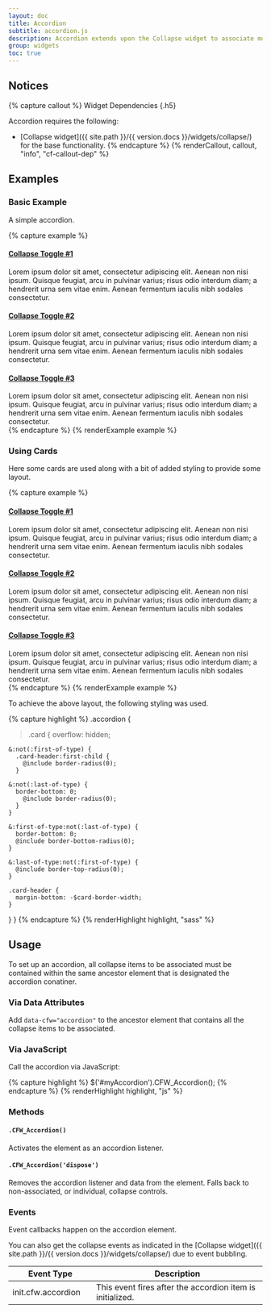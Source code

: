 ```yaml
---
layout: doc
title: Accordion
subtitle: accordion.js
description: Accordion extends upon the Collapse widget to associate multiple collapse items in the same container.
group: widgets
toc: true
---
```


## Notices

{% capture callout %}
Widget Dependencies
{.h5}

Accordion requires the following:

- [Collapse widget]({{ site.path }}/{{ version.docs }}/widgets/collapse/) for the base functionality.
{% endcapture %}
{% renderCallout, callout, "info", "cf-callout-dep" %}

## Examples

### Basic Example

A simple accordion.

{% capture example %}
<div data-cfw="accordion">
  <h4><a href="#accordion0" data-cfw="collapse" class="open">Collapse Toggle #1</a></h4>
  <div id="accordion0" class="collapse">
    Lorem ipsum dolor sit amet, consectetur adipiscing elit. Aenean non nisi ipsum. Quisque feugiat, arcu in pulvinar varius; risus odio interdum diam; a hendrerit urna sem vitae enim. Aenean fermentum iaculis nibh sodales consectetur.
  </div>
  <h4><a href="#accordion1" data-cfw="collapse">Collapse Toggle #2</a></h4>
  <div id="accordion1" class="collapse">
    Lorem ipsum dolor sit amet, consectetur adipiscing elit. Aenean non nisi ipsum. Quisque feugiat, arcu in pulvinar varius; risus odio interdum diam; a hendrerit urna sem vitae enim. Aenean fermentum iaculis nibh sodales consectetur.
  </div>
  <h4><a href="#accordion2" data-cfw="collapse">Collapse Toggle #3</a></h4>
  <div id="accordion2" class="collapse">
    Lorem ipsum dolor sit amet, consectetur adipiscing elit. Aenean non nisi ipsum. Quisque feugiat, arcu in pulvinar varius; risus odio interdum diam; a hendrerit urna sem vitae enim. Aenean fermentum iaculis nibh sodales consectetur.
  </div>
</div>
{% endcapture %}
{% renderExample example %}

### Using Cards

Here some cards are used along with a bit of added styling to provide some layout.

{% capture example %}
<div data-cfw="accordion" class="accordion">
  <div class="card mb-0">
    <div class="card-header">
      <h4 class="mb-0">
        <a href="#card0" role="button" data-cfw="collapse" class="open">Collapse Toggle #1</a>
      </h4>
    </div>
    <div id="card0" class="collapse">
      <div class="card-body">
        Lorem ipsum dolor sit amet, consectetur adipiscing elit. Aenean non nisi ipsum. Quisque feugiat, arcu in pulvinar varius; risus odio interdum diam; a hendrerit urna sem vitae enim. Aenean fermentum iaculis nibh sodales consectetur.
      </div>
    </div>
  </div>
  <div class="card mb-0">
    <div class="card-header">
      <h4 class="mb-0">
        <a href="#card1" role="button" data-cfw="collapse">Collapse Toggle #2</a>
      </h4>
    </div>
    <div id="card1" class="collapse">
      <div class="card-body">
        Lorem ipsum dolor sit amet, consectetur adipiscing elit. Aenean non nisi ipsum. Quisque feugiat, arcu in pulvinar varius; risus odio interdum diam; a hendrerit urna sem vitae enim. Aenean fermentum iaculis nibh sodales consectetur.
      </div>
    </div>
  </div>
  <div class="card mb-0">
    <div class="card-header">
      <h4 class="mb-0">
        <a href="#card2" role="button" data-cfw="collapse">Collapse Toggle #3</a>
      </h4>
    </div>
    <div id="card2" class="collapse">
      <div class="card-body">
        Lorem ipsum dolor sit amet, consectetur adipiscing elit. Aenean non nisi ipsum. Quisque feugiat, arcu in pulvinar varius; risus odio interdum diam; a hendrerit urna sem vitae enim. Aenean fermentum iaculis nibh sodales consectetur.
      </div>
    </div>
  </div>
</div>
{% endcapture %}
{% renderExample example %}

To achieve the above layout, the following styling was used.

{% capture highlight %}
.accordion {
  > .card {
    overflow: hidden;

    &:not(:first-of-type) {
      .card-header:first-child {
        @include border-radius(0);
      }

    &:not(:last-of-type) {
      border-bottom: 0;
        @include border-radius(0);
      }
    }

    &:first-of-type:not(:last-of-type) {
      border-bottom: 0;
      @include border-bottom-radius(0);
    }

    &:last-of-type:not(:first-of-type) {
      @include border-top-radius(0);
    }

    .card-header {
      margin-bottom: -$card-border-width;
    }
  }
}
{% endcapture %}
{% renderHighlight highlight, "sass" %}

## Usage

To set up an accordion, all collapse items to be associated must be contained within the same ancestor element that is designated the accordion conatiner.

### Via Data Attributes

Add `data-cfw="accordion"` to the ancestor element that contains all the collapse items to be associated.

### Via JavaScript

Call the accordion via JavaScript:

{% capture highlight %}
$('#myAccordion').CFW_Accordion();
{% endcapture %}
{% renderHighlight highlight, "js" %}

### Methods

#### `.CFW_Accordion()`

Activates the element as an accordion listener.

#### `.CFW_Accordion('dispose')`

Removes the accordion listener and data from the element. Falls back to non-associated, or individual, collapse controls.

### Events

Event callbacks happen on the accordion element.

You can also get the collapse events as indicated in the [Collapse widget]({{ site.path }}/{{ version.docs }}/widgets/collapse/) due to event bubbling.

<div class="table-scroll">
  <table class="table table-bordered table-striped">
    <thead>
      <tr>
        <th style="width: 150px;">Event Type</th>
        <th>Description</th>
      </tr>
    </thead>
    <tbody>
      <tr>
        <td>init.cfw.accordion</td>
        <td>This event fires after the accordion item is initialized.</td>
      </tr>
    </tbody>
  </table>
</div>
